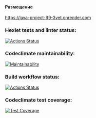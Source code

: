#### Размещение
https://java-project-99-3vet.onrender.com

### Hexlet tests and linter status:
[![Actions Status](https://github.com/romcky/java-project-99/actions/workflows/hexlet-check.yml/badge.svg)](https://github.com/romcky/java-project-99/actions)

### Codeclimate maintainability:
[![Maintainability](https://api.codeclimate.com/v1/badges/a61c49a25bc61fe894e9/maintainability)](https://codeclimate.com/github/romcky/java-project-99/maintainability)

### Build workflow status:
[![Actions Status](https://github.com/romcky/java-project-99/actions/workflows/build-workflow.yml/badge.svg)](https://github.com/romcky/java-project-99/actions/workflows/build-workflow.yml)

### Codeclimate test coverage:
[![Test Coverage](https://api.codeclimate.com/v1/badges/a61c49a25bc61fe894e9/test_coverage)](https://codeclimate.com/github/romcky/java-project-99/test_coverage)
